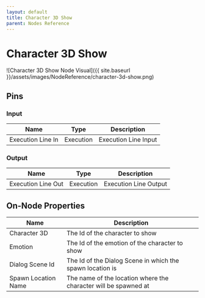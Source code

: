 ```yaml
---
layout: default
title: Character 3D Show
parent: Nodes Reference
---
```

# Character 3D Show

![Character 3D Show Node Visual]({{ site.baseurl }}/assets/images/NodeReference/character-3d-show.png)

## Pins

### Input

| Name | Type | Description |
| --- | --- | --- |
| Execution Line In | Execution | Execution Line Input |

### Output

| Name | Type | Description |
| --- | --- | --- |
| Execution Line Out | Execution | Execution Line Output |

## On-Node Properties

| Name | Description |
| --- | --- |
| Character 3D | The Id of the character to show |
| Emotion | The Id of the emotion of the character to show |
| Dialog Scene Id | The Id of the Dialog Scene in which the spawn location is |
| Spawn Location Name | The name of the location where the character will be spawned at |